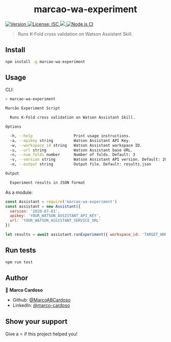 <h1 align="center">marcao-wa-experiment</h1>
<p>
  <a href="https://www.npmjs.com/package/marcao-wa-experiment" target="_blank">
    <img alt="Version" src="https://img.shields.io/npm/v/marcao-wa-experiment.svg">
  </a>
  <a href="#" target="_blank">
    <img alt="License: ISC" src="https://img.shields.io/badge/License-ISC-yellow.svg" />
  </a>
  <a href="https://codecov.io/gh/MarcoABCardoso/marcao-wa-experiment">
    <img src="https://codecov.io/gh/MarcoABCardoso/marcao-wa-experiment/branch/master/graph/badge.svg?token=GJ3A65PUIQ"/>
  </a>
  <a href="#" target="_blank">
    <img alt="Node.js CI" src="https://github.com/MarcoABCardoso/marcao-wa-experiment/workflows/Node.js%20CI/badge.svg" />
  </a>
</p>

> Runs K-Fold cross validation on Watson Assistant Skill.

## Install

```sh
npm install -g marcao-wa-experiment
```

## Usage

CLI:
```sh
> marcao-wa-experiment

Marcão Experiment Script

  Runs K-Fold cross validation on Watson Assistant Skill. 

Options

  -h, --help                  Print usage instructions.                         
  -a, --apikey string         Watson Assistant API Key.                         
  -w, --workspace_id string   Watson Assistant workspace ID.                    
  -u, --url string            Watson Assistant base URL.                        
  -n, --num_folds number      Number of folds. Default: 3                       
  -v, --version string        Watson Assistant API version. Default: 2020-07-01 
  -o, --output string         Output file. Default: results.json                

Output

  Experiment results in JSON format
```

As a module:
```js
const Assistant = require('marcao-wa-experiment')
const assistant = new Assistant({ 
  version: '2020-07-01', 
  apikey: 'YOUR_WATSON_ASSISTANT_API_KEY', 
  url: 'YOUR_WATSON_ASSISTANT_SERVICE_URL'
})

let results = await assistant.runExperiment({ workspace_id: 'TARGET_WORKSPACE_ID' })
```

## Run tests

```sh
npm run test
```

## Author

👤 **Marco Cardoso**

* Github: [@MarcoABCardoso](https://github.com/MarcoABCardoso)
* LinkedIn: [@marco-cardoso](https://linkedin.com/in/marco-cardoso)

## Show your support

Give a ⭐️ if this project helped you!